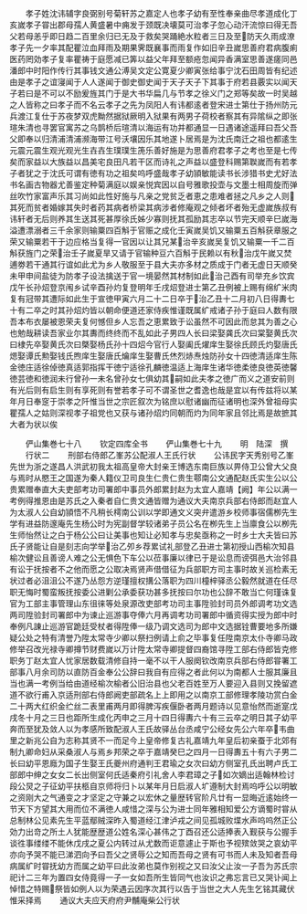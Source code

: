 <!-- { "loadSidebar": true } -->
　　孝子姓沈讳辅字良弼别号菊轩苏之嘉定人也孝子幼有至性奉亲曲尽孝道成化丁亥嵗孝子甞出郡母孺人黄盛暑中痈发于颈既决壊莫可治孝子忽心动汗流惊曰得无吾父若母恙乎即日趋二百里余归已无及于救矣哭踊絶水粒者三日及至防天久雨成潦孝子先一夕率其配瞿泣血拜雨及期果霁既襄事而雨复作如旧辛丑嵗思善府君病腹痢医药罔効孝子复率瞿祷于庭愿减已筭以益父年拜至额疮忽闻异香满室思善遂瘥同邑潘郎中时阳作传行其事钱文通公溥吴文定公寛夏少卿寅张给事宁沈石田周皆有纪述由是孝子之谊寖闻于人人遂闻于御史御史闻于天子天子下其事于府若县覈实以闻天子若曰是不可以不励爰旌其门于是大书华扁几与节孝之徐义门之郑等矣故一时吴越之人皆称之曰孝子而不名云孝子之先为凤阳人有讳都逺者登宋进士第仕于扬州防元兵渡江复仕于苏夜梦双虎黝然据狱厥明入狱果有两男子荷校者察其有异隂纵之即张瑄朱清也寻罢官寓苏之乌鹊桥后瑄清以海运有功并都通显一日遇诸途遥拜曰吾父吾父即奉以归清浦清浦濒海带江号沃壤因乐其地遂卜居焉是为沈氏南迁之祖也都逺生元震元震生观光观光生壵壵生璞璞生箎乐善好施是为思善府君孝子之考也至是七传矣而家益以大族益以昌美宅良田凡若干区而诗礼之声益以盛登科赐第聫嵗而有若孝子者犹之于沈氏可谓有徳有功之祖矣呜呼盛哉孝子幼頴敏能读书长涉猎书史尤好法书名画古物器尤善鉴定种菊满庭以娱亲悦宾因以自号雅歌投壶与文墨士相周旋而弹丝吹竹家富声乐其习尚如此性好施与凡亲之党贫乏者恵之患难者拯之凡乡之人则其死而贫者婚嫁其失时者药其病者桥梁其病涉者修庵观之倾者坏者殆无虚嵗族叔有讳轩者无后则养其生送其死甚厚徐氏姊少寡则抚其孤励其志卒以节完天顺辛巳嵗海溢遭漂溺者三千余家则输粟四百斛于官赈之成化壬寅嵗吴饥又输粟五百斛获章服之荣又输粟若干于边应格当复得一官因以让其兄某治辛亥嵗吴复饥又输粟一千二百斛获旌门之荣治壬子嵗夏旱又请于官输种豆六百斛于民赖以有秋治戊午嵗又焚逋劵若干通其行谊如此尤为乡人敬服至于县大夫亦多材之质成于门者无虚日天顺癸未甲申间盐徒为防孝子设法擒送于官一境晏然其材制如此治己酉有司举充乡饮宾戊午长孙炤登京闱乡试辛酉孙灼复登明年壬戌炤登进士第乙丑例被上赐有绵纩米肉复有冠带其遭际如此生于宣徳甲寅六月二十二日卒于治乙丑十二月初八日得夀七十有二卒之时其孙炤灼皆以朝命便道还家侍疾惟谨既属纩戒诸子孙于庭曰人数有限吾本布衣屡被恩荣夫复何憾但乡人忘吾之恵累致于讼虽然不可因此而怠其为善之心也勉哉耕读吾家业尔其夀而终终而不乱如此子男四人长曰梁娶龚氏次曰棠娶黄氏次曰棣先卒娶黄氏次曰槩娶杨氏孙十四炤今官行人娶阖氏燿庠生娶徐氏顾氏灼娶唐氏煾娶谭氏勲娶钱氏煦庠生娶唐氏爚庠生娶曹氏烋烈焃焘烛防孙女十四徳清适庠生陈金徳庄适徐倬徳真适郭指挥干徳宁适徐孔麟徳温适上海庠生诸华徳柔徳良徳英徳馨徳芸徳和徳润未行曾孙一未名曾孙女七俱幼其嗣如此夫孝之徳广而义之道安前则有光后则有启生则有享死则有誉若孝子可不谓圣世之耆逸也哉是宜以有传兹将以某年月日奉窆于崇孝之阡惟当世之宗匠叙次为铭庶以慰诸幽而征诸明也深外曾祖母实瞿孺人之姑则深视孝子祖党也又获与诸孙炤灼同朝而灼为同年家且邻比焉是故摭其大者为状以俟











　　俨山集巻七十八
　　钦定四库全书
　　俨山集巻七十九
　　明　陆深　撰
　　行状二
　　刑部右侍郎乙峯苏公配淑人王氏行状
　　公讳民字天秀别号乙峯先世为浙之遂昌人洪武初我太祖高皇帝大封亲王博选东南巨族以畀侍卫公曾大父良与焉时从愍王之国遂为秦人籍仪卫司良生仁贵仁贵生鄠南公文通配赵氏实生公以公贵累赠奉直大夫吏部考功司署郎中事员外郎累封赵为太宜人嘉靖【阙】年公以满一考例得推恩由是苏氏之入秦者自仁贵文通皆赠为通议大夫南京兵部右侍郎而赵宜人为太淑人公自幼頴悟不凡稍长樗南公训以学即通文义突弁遣游乡校师事宿儒栁先生学有进益防邃庵先生杨公时为宪副督学较诸弟子员公名在栁先生上当廪食公以栁先生师怡然让之白于杨公公曰让美事也知让必知孝与忠矣亟称之一时乡士大夫皆曰苏氏子贤能让自是刻志向学举治乙夘乡荐累试礼部登乙丑进士第初授山西榆次知县榆次健讼且善谤人难之公无惧色下车公以莅事廉以律已于是讼息而谤弭邑大治邻县有讼于抚按者不之他而愿之公取决焉贤声借借征为兵部职方司主事时故关巡检素无状过者必沮沮公不遂乃丛怨方逆瑾擅权搆公落职为四川橦梓驿丞公毅然就道在任尽职无悔时蜀蛮叛抚按委公进剿公承委获功甚多抚按曰尔功也公辞不敢当亡何瑾诛复官为工部主事管理山东徂徕等处泉源改吏部考功司主事陞验封司员外郎调考功文选两司陞验封司署郎中为谏止巡游事夺俸六月再调考功司署郎中循资得实授为郎中时奉例凡諌止巡游官跪廷受杖者得陞俸一级乃调文选司为郎中文选据铨曹要地多所嫌疑公处之特有清誉乃陞太常寺少卿以祭扫例请上俞之毕事复任陞南京太仆寺卿马政修举召改光禄寺卿撙节财费嵗以万计陞太常寺卿提督四裔馆寻陞工部右侍郎皆克修职务丁赵太宜人忧家居数载清修自持一毫不以干人服阕钦改南京兵部右侍郎甞署工部事八月余司防以直防百金奉公公辞曰我自有应得之者此何以为南都人士服其廉且当也满一考例当给由道经榆次榆者公旧治县也父老百姓至万人要迎入县则又挽留遮道不欲行甫入京适刑部右侍郎阙吏部疏名上上即用之以南京工部修理孝陵功赏白金二十两大红织金纻丝二表里甫两月即得脾泻疾偃卧者两月题诗以见意怡然而逝寔戊戌冬十月之三日也距所生成化丙申之三月十四日得夀六十有三云卒之明日其子幼平奔而至犹及敛人以为孝感所致配淑人王氏故驿丛台丞咸宁公经女先公六年卒韦曲里之新兆公自为志称其贤不一而足今上皇帝修复古礼嘉靖九年皇后初亲蚕于北郊有制九卿命妇从采桑淑人与焉乡邦荣之卒于嘉靖癸巳之四月一日得夀五十有六子男二长曰幼平恩廕为国子生娶王氏夔州府通判王君瑜之女次曰幼方侧室孔氏出聘卢氏工部郎中绅之女女二长出侧室何氏适秦府引礼舍人李君璋之子如次嫡出适翰林检讨段公炅之子征幼平扶柩自京师将归卜以某年月日启淑人圹遵制大封焉呜呼公以明敏之资刚大之气通变之才坚定之守兼之以宏休之量歴转官阶凡廿有一显晦近逺始终一节天下方望其大用而位不满徳人咸惜之深与公为进士同年雅相知爱公方谪蜀时甞从总制林公见素先生平蓝鄢贼深昨入蜀道经江津泸戎之间见孤城败堞水声呜呜然正公効力出竒之所土人犹能歴歴道公姓名深心甚伟之丁酉召还公适捧表入觐获与公握手谈徃事缕缕不能休戊戌之夏公内转过从尤数而讵意遽止于斯也予视殡敛哭之哀幼平亦向予哭不能已涕泗向予曰吾父之贤辱公之知而吾母之贤有可书而人未及知者吾母病属纩时甞抚幼方而属之幼平曰此汝弟也莫作别视之又曰汝父止汝一子吾为苏氏宗祀计二三年为置四女侍竟得一子一女如吾所生皆同气也汝识之弗忘言已又哭讣闻上悼惜之特赐祭皆如例人以为荣遇云因序次其行以告于当世之大人先生乞铭其藏伏惟采择焉
　　通议大夫应天府府尹黼庵柴公行状
